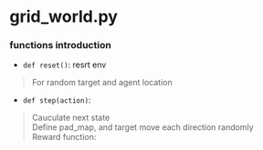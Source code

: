 # grid_world.py
### functions introduction
- `def reset()`: resrt env
> For random target and agent location
- `def step(action)`: 
> Cauculate next state  
> Define pad_map, and target move each direction randomly    
> Reward function: 
